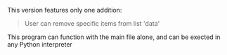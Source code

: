 This version features only one addition:
> User can remove specific items from list 'data'

This program can function with the main file alone, and can be exected in any Python interpreter
